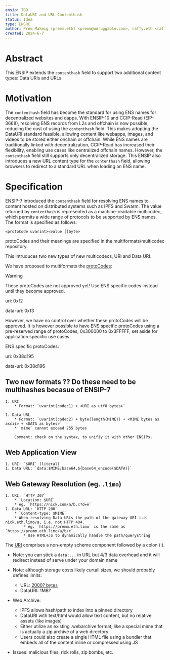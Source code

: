 ```yaml
---
ensip: TBD
title: DataURI and URL Contenthash
status: Idea
type: ENSRC
author: Prem Makeig (premm.eth) <premm@unruggable.com>, raffy.eth <raffy@unruggable.com>
created: 2024-6-7
---
```


# Abstract 

This ENSIP extends the `contenthash` field to support two additional content types: Data URIs and URLs.

# Motivation

The `contenthash` field has become the standard for using ENS names for decentralized websites and dapps. With ENSIP-10 and CCIP-Read (EIP-3668), resolving ENS records from L2s and offchain is now possible, reducing the cost of using the `contenthash` field. This makes adopting the DataURI standard feasible, allowing content like webapps, images, and videos to be stored either onchain or offchain. While ENS names are traditionally linked with decentralization, CCIP-Read has increased their flexibility, enabling use cases like centralized offchain names. However, the `contenthash` field still supports only decentralized storage. This ENSIP also introduces a new URL content type for the `contenthash` field, allowing browsers to redirect to a standard URL when loading an ENS name.

# Specification

ENSIP-7 introduced the `contenthash` field for resolving ENS names to content hosted on distributed systems such as IPFS and Swarm. The value returned by `contenthash` is represented as a machine-readable multicodec, which permits a wide range of protocols to be supported by ENS names. The format is specified as follows:

```
<protoCode uvarint><value []byte>
```

protoCodes and their meanings are specified in the multiformats/multicodec repository.

This intruduces two new types of new multicodecs, URI and Data URI.  

We have proposed to multiformats the [protoCodes](https://github.com/multiformats/multicodec/tree/master?tab=readme-ov-file#adding-new-multicodecs-to-the-table):

>[!WARNING] 
>These protoCodes are not approved yet! Use ENS specific codes instead until they become approved.

uri: 0xf2

data-uri: 0xf3

However, we have no control over whether these protoCodes will be approved. It is however possible to have ENS specific protoCodes using a pre-reserved range of protoCodes, 0x300000 to 0x3FFFFF, set aside for application speciific use cases. 

ENS specific protoCodes:

uri: 0x38d195

data-uri: 0x38d196

## Two new formats ?? Do these need to be multihashes becasue of ENSIP-7
	1. URI
		* Format: `uvarint(codec1) + <URI as utf8 bytes>`

	1. Data URL
		* Format: `uvarint(codec2) + byte(length(MIME)) + <MIME bytes as ascii> + <DATA as bytes>`
		* `mime` cannot exceed 255 bytes

		Comment: check on the syntax, to unifiy it with other ENSIPs. 

## Web Application View 

	1. URI: `$URI` (literal)
	1. Data URL: `data:$MIME;base64,${base64_encode($DATA)}`

## Web Gateway Resolution (eg. `.limo`)
	1. URI: `HTTP 307`
		* `Location: $URI`
		* eg. `https://nick.com/a/b.c?d=e`
	1. Data URL: `HTTP 200`
		* `Content-type: $MIME`
		* When resolving Data URLs the path of the gateway URI i.e. nick.eth.limo/a, i.e. not HTTP 404.
			* eg. `https://premm.eth.limo` is the same as `https://premm.eth.limo/a/b/c`
			* Use HTML+JS to dynamically handle the path/querystring

The [URI](https://en.wikipedia.org/wiki/Uniform_Resource_Identifier) comprises a non-empty scheme component followed by a colon (:).
		
* Note: you can stick a `data:...` in URL but 4/3 data overhead and it will redirect instead of serve under your domain name

* Note: although storage costs likely curtail sizes, we should probably defines limits:
	* URL: [2000? bytes](https://stackoverflow.com/questions/417142/what-is-the-maximum-length-of-a-url-in-different-browsers)
	* DataURI: 1MB?

* Web Archive:
	* IPFS allows hash/path to index into a pinned directory
	* DataURI with text/html would allow text content, but no relative assets (like images)
	* Either utilize an existing .webarchive format, like a special mime that is actually a zip archive of a web directory
	* Users could also create a single HTML file using a bundler that embeds all of the content inline or compressed using JS

* Issues: malicious files, rick rolls, zip bombs, etc.
